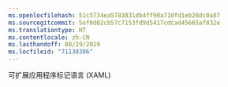 ```yaml
---
ms.openlocfilehash: 51c5734ea5783831db4ff90a710fd1eb28dc0a87
ms.sourcegitcommit: 5ef0d02cb57c7153fd9d5417cdcad45665af832e
ms.translationtype: HT
ms.contentlocale: zh-CN
ms.lasthandoff: 08/29/2019
ms.locfileid: "71138306"
---
```

可扩展应用程序标记语言 (XAML)